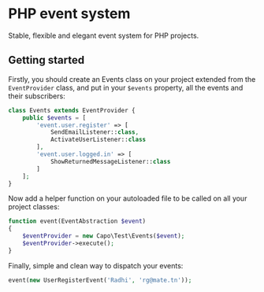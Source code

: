 # PHP event system

Stable, flexible and elegant event system for PHP projects.

## Getting started

Firstly, you should create an Events class on your project extended from the `EventProvider` class, and put in your `$events` property, all the events and their subscribers:

``` php
class Events extends EventProvider {
    public $events = [
        'event.user.register' => [
            SendEmailListener::class,
            ActivateUserListener::class
        ],
        'event.user.logged.in' => [
            ShowReturnedMessageListener::class
        ]
    ];
}
```

Now add a helper function on your autoloaded file to be called on all your project classes:
``` php
function event(EventAbstraction $event)
{
    $eventProvider = new Capo\Test\Events($event);
    $eventProvider->execute();
}
```
Finally, simple and clean way to dispatch your events:

``` php
event(new UserRegisterEvent('Radhi', 'rg@mate.tn'));
```
